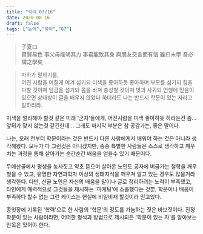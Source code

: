 ```yaml
---
title: "학이 07/16"
date: 2020-08-16
draft: false
tags: ["논어","학이","07"]
---
```


> 子夏曰 </br>
> 賢賢易色 事父母能竭其力 事君能致其身 
> 與朋友交言而有信 雖曰未學 吾必謂之學矣

> 자하가 말하기를, </br>
> 어진 사람을 어질게 여겨 섬기되 미색을 좋아하듯 좋아하며
> 부모를 섬기되 힘을 다할 것이며 임금을 섬기되 몸을 바쳐 충성할 것이며
> 벗과 사귀되 언행에 믿음이 있으면 상대방이 글을 배우지 않았다 하더라도
> 나는 반드시 학문이 있는 자라고 말하리라.

미색을 멀리해야 할것 같은 미래 '군자'들에게,
어진사람을 미색 좋아하듯 하라는건 좀... 앞뒤가 맞지 않는것 같긴한데...
그래도 마지막 부분은 참 공감가는, 좋은 말이다.

나는, 오래 전부터 학문이라는 것은 반드시 다른 사람에게서 배워야 하는 것은 아니라 생각해왔다.
모두가 다 그런것은 아니겠지만, 종종 특별한 사람들은 스스로 생각하고 깨우치는 과정을 통해
살아가는 순간순간 배움을 얻을수 있기 때문이다.

두메산골에서 평생을 농사짓고 약초 뜯으며 살아온 노인도
공자에 버금가는 철학을 깨우쳤을 수 있고,
유명한 자연과학자 이상의 생태지식을 깨우쳐 알고 있는 경우도 많을거라 생각한다.
다만, 산골 노인은 자신의 배움을 말이나 글로 정리하려는 노력이 부족했고,
타인에게 매력적으로 그것들을 제시하는 '마케팅'에 소홀했다는 것뿐,
학문이나 배움이 부족하다 할수 없는 그런 케이스는 현실에 비일비재 할것이라 믿고있다.

종잇장에 기록된 '학력'으로 한 사람의 '학문'의 정도를 가늠하는 짓은 바보짓이다.
진정 학문이 있는 사람이라면, 어떠한 형식과 방법으로 제시되든
'학문이 있는 자'를 알아보는 안목은 있어야 한다.
